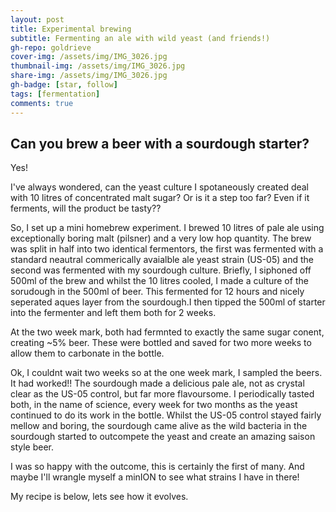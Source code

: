 ```yaml
---
layout: post
title: Experimental brewing
subtitle: Fermenting an ale with wild yeast (and friends!)
gh-repo: goldrieve
cover-img: /assets/img/IMG_3026.jpg
thumbnail-img: /assets/img/IMG_3026.jpg
share-img: /assets/img/IMG_3026.jpg
gh-badge: [star, follow]
tags: [fermentation]
comments: true
---
```


## Can you brew a beer with a sourdough starter?

Yes!

I've always wondered, can the yeast culture I spotaneously created deal with 10 litres of concentrated malt sugar? Or is it a step too far? Even if it ferments, will the product be tasty??

So, I set up a mini homebrew experiment. I brewed 10 litres of pale ale using exceptionally boring malt (pilsner) and a very low hop quantity. The brew was split in half into two identical fermentors, the first was fermented with a standard neautral commerically avaialble ale yeast strain (US-05) and the second was fermented with my sourdough culture. Briefly, I siphoned off 500ml of the brew and whilst the 10 litres cooled, I made a culture of the sorudough in the 500ml of beer. This fermented for 12 hours and nicely seperated aques layer from the sourdough.I then tipped the 500ml of starter into the fermenter and left them both for 2 weeks. 

At the two week mark, both had fermnted to exactly the same sugar conent, creating ~5% beer. These were bottled and saved for two more weeks to allow them to carbonate in the bottle. 

Ok, I couldnt wait two weeks so at the one week mark, I sampled the beers. It had worked!! The sourdough made a delicious pale ale, not as crystal clear as the US-05 control, but far more flavoursome. I periodically tasted both, in the name of science, every week for two months as the yeast continued to do its work in the bottle. Whilst the US-05 control stayed fairly mellow and boring, the sourdough came alive as the wild bacteria in the sourdough started to outcompete the yeast and create an amazing saison style beer. 

I was so happy with the outcome, this is certainly the first of many. And maybe I'll wrangle myself a minION to see what strains I have in there! 

My recipe is below, lets see how it evolves.
